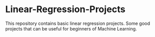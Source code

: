 # Linear-Regression-Projects
 This repository contains basic linear regression projects. Some good projects that can be useful for beginners of Machine Learning.
